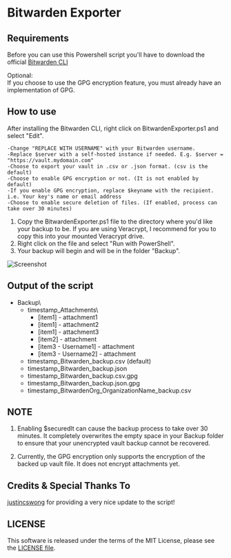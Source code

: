 # Bitwarden Exporter

## Requirements
Before you can use this Powershell script you'll have to download the official [Bitwarden CLI](https://github.com/bitwarden/cli)

Optional:   
If you choose to use the GPG encryption feature, you must already have an implementation of GPG.

## How to use
After installing the Bitwarden CLI, right click on BitwardenExporter.ps1 and select "Edit".  
```
-Change "REPLACE WITH USERNAME" with your Bitwarden username.  
-Replace $server with a self-hosted instance if needed. E.g. $server = "https://vault.mydomain.com"  
-Choose to export your vault in .csv or .json format. (csv is the default)  
-Choose to enable GPG encryption or not. (It is not enabled by default)  
-If you enable GPG encryption, replace $keyname with the recipient. i.e. Your key's name or email address  
-Choose to enable secure deletion of files. (If enabled, process can take over 30 minutes)
```
1. Copy the BitwardenExporter.ps1 file to the directory where you'd like your backup to be.
	If you are using Veracrypt, I recommend for you to copy this into your mounted Veracrypt drive.
2. Right click on the file and select "Run with PowerShell".
3. Your backup will begin and will be in the folder "Backup".

![Screenshot](https://github.com/marviins87/BitwardenExporter/blob/master/screenshot.png)

## Output of the script
- Backup\
  - timestamp_Attachments\
	- [item1] - attachment1
	- [item1] - attachment2
	- [item1] - attachment3
	- [item2] - attachment
	- [item3 - Username1] - attachment
	- [item3 - Username2] - attachment
  - timestamp_Bitwarden_backup.csv (default)
  - timestamp_Bitwarden_backup.json
  - timestamp_Bitwarden_backup.csv.gpg
  - timestamp_Bitwarden_backup.json.gpg
  - timestamp_BitwardenOrg_OrganizationName_backup.csv

## NOTE
1. Enabling $securedlt can cause the backup process to take over 30 minutes. It completely overwrites the empty space in your Backup folder  to ensure that your unencrypted vault backup cannot be recovered.

2. Currently, the GPG encryption only supports the encryption of the backed up vault file. It does not encrypt attachments yet.

## Credits & Special Thanks To
[justincswong](https://github.com/justincswong) for providing a very nice update to the script!

## LICENSE
This software is released under the terms of the MIT License, please see the [LICENSE file](https://github.com/marviins87/BitwardenExporter/blob/master/LICENSE).